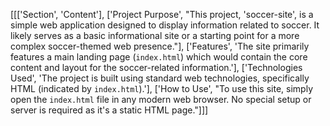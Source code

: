 [[['Section', 'Content'], ['Project Purpose', "This project, 'soccer-site', is a simple web application designed to display information related to soccer. It likely serves as a basic informational site or a starting point for a more complex soccer-themed web presence."], ['Features', 'The site primarily features a main landing page (`index.html`) which would contain the core content and layout for the soccer-related information.'], ['Technologies Used', 'The project is built using standard web technologies, specifically HTML (indicated by `index.html`).'], ['How to Use', "To use this site, simply open the `index.html` file in any modern web browser. No special setup or server is required as it's a static HTML page."]]]